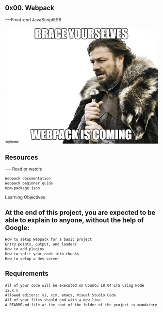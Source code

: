 ## 0x00. Webpack 

---Front-end JavaScriptES6

![image](boro.png)
## Resources

--- Read or watch:

    Webpack documentation
    Webpack beginner guide
    npm-package.json

Learning Objectives

## At the end of this project, you are expected to be able to explain to anyone, without the help of Google:

    How to setup Webpack for a basic project
    Entry points, output, and loaders
    How to add plugins
    How to split your code into chunks
    How to setup a dev server

## Requirements

    All of your code will be executed on Ubuntu 18.04 LTS using Node 12.x.x
    Allowed editors: vi, vim, emacs, Visual Studio Code
    All of your files should end with a new line
    A README.md file at the root of the folder of the project is mandatory


